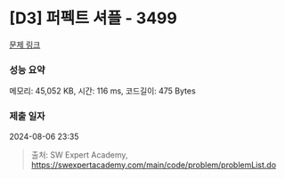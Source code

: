 # [D3] 퍼펙트 셔플 - 3499 

[문제 링크](https://swexpertacademy.com/main/code/problem/problemDetail.do?contestProbId=AWGsRbk6AQIDFAVW) 

### 성능 요약

메모리: 45,052 KB, 시간: 116 ms, 코드길이: 475 Bytes

### 제출 일자

2024-08-06 23:35



> 출처: SW Expert Academy, https://swexpertacademy.com/main/code/problem/problemList.do
